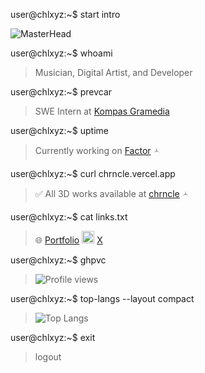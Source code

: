 user@chlxyz:~$ start intro
>
<p align="left">
  <img src="https://i.imgur.com/eKHbfIH.gif" alt="MasterHead">
</p>

user@chlxyz:~$ whoami
> Musician, Digital Artist, and Developer

user@chlxyz:~$ prevcar
> SWE Intern at [Kompas Gramedia](https://kompasgramedia.com/)

user@chlxyz:~$ uptime
> Currently working on [Factor](https://github.com/chlxyz/Factor) 🟀

user@chlxyz:~$ curl chrncle.vercel.app
> ✅ All 3D works available at [chrncle](https://chrncle.vercel.app) 🟀

user@chlxyz:~$ cat links.txt
> 🌐 [Portfolio](https://mhw1.vercel.app)
> <a><img src="https://img.freepik.com/free-vector/new-2023-twitter-logo-x-icon-design_1017-45418.jpg?semt=ais_hybrid&w=740" width="20" height="20"></a> [X](https://twitter.com/chrnclee)

user@chlxyz:~$ ghpvc
> ![Profile views](https://komarev.com/ghpvc/?username=chlxyz&label=Profile%20views&color=0e75b6&style=flat)

user@chlxyz:~$ top-langs --layout compact
> ![Top Langs](https://github-readme-stats.vercel.app/api/top-langs/?username=chlxyz&layout=compact&theme=tokyonight)

user@chlxyz:~$ exit
> logout
